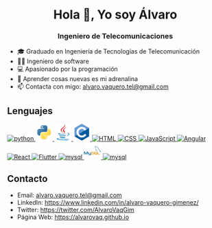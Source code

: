 <h1 align="center">Hola 👋, Yo soy Álvaro</h1>
<h3 align="center">Ingeniero de Telecomunicaciones</h3>

- 🎓 Graduado en Ingeniería de Tecnologías de Telecomunicación
- 👨‍💼 Ingeniero de software
- 💻 Apasionado por la programación
- 📖 Aprender cosas nuevas es mi adrenalina
- 📫 Contacta con migo: alvaro.vaquero.tel@gmail.com

## Lenguajes

<div>
  <a href="https://cplusplus.com/" target="_blank">
    <img src="https://github.com/alvarovaq/alvarovaq/assets/113897176/be18e99b-6102-4bae-88b3-6576454091bd" alt="python" height="40"/>
  </a>
  <a href="https://www.python.org" target="_blank">
    <img src="https://raw.githubusercontent.com/devicons/devicon/master/icons/python/python-original.svg" alt="python" height="40"/>
  </a>
  <a href="https://www.java.com" target="_blank"> <img src="https://raw.githubusercontent.com/devicons/devicon/master/icons/java/java-original.svg" alt="java" width="40" height="40"/>
  <a href="https://www.cprogramming.com/" target="_blank">
      <img src="https://raw.githubusercontent.com/devicons/devicon/master/icons/c/c-original.svg" alt="c" height="40"/>
  </a>
  <a href="https://developer.mozilla.org/es/docs/Web/HTML" target="_blank">
    <img src="https://user-images.githubusercontent.com/113897176/197623729-3f41c2f1-de03-448d-8a82-3142398b2af7.png" alt="HTML" height="40"/>
  </a>
  <a href="https://developer.mozilla.org/es/docs/Web/CSS" target="_blank">
    <img src="https://user-images.githubusercontent.com/113897176/197624304-58b870fa-3fbe-4825-81b0-76d2394e2938.png" alt="CSS" height="40"/>
  </a>
  <a href="https://developer.mozilla.org/es/docs/Web/JavaScript" target="_blank">
    <img src="https://user-images.githubusercontent.com/113897176/197623192-a7a2eb43-52cd-4292-89d1-077e4f86f076.png" alt="JavaScript" height="40"/>
  </a>
  <a href="https://angular.io/" target="_blank">
    <img src="https://user-images.githubusercontent.com/113897176/197624663-05dd5730-ae38-47a7-8958-9706167c6bdb.png" alt="Angular" height="40"/>
  </a>
  <a href="https://es.react.dev/" target="_blank">
    <img src="https://github.com/alvarovaq/alvarovaq/assets/113897176/d17ca426-2764-4708-b202-7d69304d3a81" alt="React" height="40"/>
  </a>
  <!--<a href="https://developer.android.com" target="_blank">
    <img src="https://raw.githubusercontent.com/devicons/devicon/master/icons/android/android-original-wordmark.svg" alt="android" width="40" height="40"/> 
  </a>
  <a href="https://kotlinlang.org/" target="_blank">
    <img src="https://user-images.githubusercontent.com/113897176/197625771-5ee7ce50-839c-4221-8466-da6d0111c3fd.png" alt="Kotlin"  height="40"/>
  </a>-->
  <a href="https://flutter.dev/?gclid=CjwKCAjw79iaBhAJEiwAPYwoCOp9cup8zH4TYwV_O86ESJT5UqZouLyRmrXMC2ZgiuXMNaCkCQlbWhoCLUEQAvD_BwE&gclsrc=aw.ds" target="_blank">
    <img src="https://user-images.githubusercontent.com/113897176/201727714-d5cb316e-f709-46d3-94c9-dee708dfb8e2.png" alt="Flutter"  height="40"/>
  </a>
  </a> <a href="https://nestjs.com" target="_blank">
    <img src="https://user-images.githubusercontent.com/113897176/201726772-67884988-77d3-40b7-a6e3-ed4e47f3e78b.png" alt="mysql" height="40"/>
  </a>
  </a> <a href="https://www.mysql.com/" target="_blank">
    <img src="https://raw.githubusercontent.com/devicons/devicon/master/icons/mysql/mysql-original-wordmark.svg" alt="mysql" height="40"/>
  </a>
  </a> <a href="https://www.mongodb.com/" target="_blank">
    <img src="https://user-images.githubusercontent.com/113897176/201727415-38bf59f7-3db0-4fe3-814b-e4b85f2e4507.png" alt="mysql" height="40"/>
  </a>
</div>

## Contacto

* Email: alvaro.vaquero.tel@gmail.com
* LinkedIn: https://www.linkedin.com/in/alvaro-vaquero-gimenez/
* Twitter: https://twitter.com/AlvaroVaqGim
* Página Web: https://alvarovaq.github.io

<!--
**alvarovaq/alvarovaq** is a ✨ _special_ ✨ repository because its `README.md` (this file) appears on your GitHub profile.

Here are some ideas to get you started:

- 🔭 I’m currently working on ...
- 🌱 I’m currently learning ...
- 👯 I’m looking to collaborate on ...
- 🤔 I’m looking for help with ...
- 💬 Ask me about ...
- 📫 How to reach me: ...
- 😄 Pronouns: ...
- ⚡ Fun fact: ...
-->
